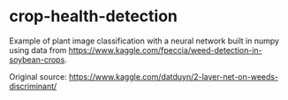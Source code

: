# crop-health-detection
Example of plant image classification with a neural network built in numpy using data from https://www.kaggle.com/fpeccia/weed-detection-in-soybean-crops. 

Original source: https://www.kaggle.com/datduyn/2-layer-net-on-weeds-discriminant/
